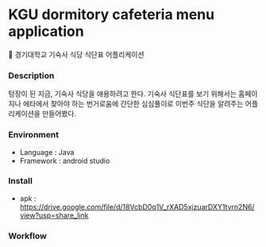 # KGU dormitory cafeteria menu application
🍱 경기대학교 기숙사 식당 식단표 어플리케이션
### Description
텅장이 된 지금, 기숙사 식당을 애용하려고 한다.
기숙사 식단표를 보기 위해서는 홈페이지나 에타에서 찾아야 하는 번거로움에 간단한 심심풀이로 이번주 식단을 알려주는 어플리케이션을 만들어봤다.
### Environment
- Language : Java
- Framework : android studio
### Install
- apk : https://drive.google.com/file/d/18VcbD0q1V_rXAD5xjzuarDXY1tyrn2N6/view?usp=share_link
### Workflow
